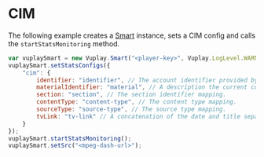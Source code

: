# CIM

The following example creates a [Smart](/en/latest/api/smart.html) instance, sets a CIM config and calls the `startStatsMonitoring` method.

``` javascript
var vuplaySmart = new Vuplay.Smart("<player-key>", Vuplay.LogLevel.WARN);
vuplaySmart.setStatsConfigs({
    "cim": {
        identifier: "identifier", // The account identifier provided by CIM
        materialIdentifier: "material", // A description the current content or stream.
        section: "section", // The section identifier mapping.
        contentType: "content-type", // The content type mapping.
        sourceType: "source-type", // The source type mapping.
        tvLink: "tv-link" // A concatenation of the date and title separated by - e.g (13122017-MYSTREAM)
    }
});
vuplaySmart.startStatsMonitoring();
vuplaySmart.setSrc("<mpeg-dash-url>");
```